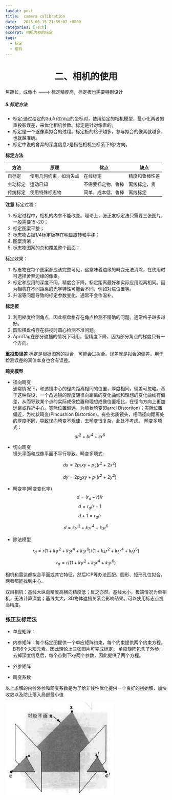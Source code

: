 ```yaml
---
layout: post
title:  camera calibration
date:   2025-06-15 21:55:07 +0800
categories: [Tech]
excerpt: 相机内参的标定
tags:
  - 标定
  - 相机
---
```



# <center>二、相机的使用

焦距长，成像小 ---> 标定精度高，标定板也需要特别设计

##### 5.标定方法

* 标定:通过给定的3d点和2d点的坐标对，使用给定的相机模型，最小化两者的重投影误差，来优化相机参数。标定是针对像素的。
* 标定是一个逐像素拟合的过程。标定板的格子越多，参与拟合的像素就越多，也就越准确。
* 标定中说的舍弃的深度信息z是指在相机坐标系下的z方向。

**标定方法**

|方法|原理|优点|缺点|
|---|---|---|---|
|自标定|使用几何约束，如消失点|在线标定|精度和鲁棒性差|
|主动标定|运动已知|不需要标定物，鲁棒|离线标定，贵|
|传统标定| 使用特殊标志物|简单，成本低，鲁棒|离线标定|

**注意**
标定过程：  

1. 标定过程中，相机的内参不能改变。理论上，张正友标定法只需要三张图片，一般需要15~20；
2. 标定图案平整；
3. 标志物占据1/4标定板存在明显旋转和平移；
4. 图案清晰；
5. 标志物图案的总和覆盖整个画面；

标定效果：  

1. 标志物在每个图案都应该完整可见，这意味着边缘的畸变无法消除，在使用时可选择舍弃边缘的像素。
2. 标定和应用的深度不同，精度会下降。标定距离最好和实际应用距离相同。因为相机在不同距离的光学特性可能会不同，例如对焦位置等。
3. 升温等问题导致的标定参数变化，通常不会作温补。

**标定板**

1. 利用梯度检测角点，因此棋盘格存在角点检测不精确的问题。通常格子越多越好。
2. 圆形棋盘格存在斜视时圆心检测不准问题。
3. AprilTag在部分遮挡的情况下可用，但精度下降，因为部分角点的梯度只有一个方向。

**重投影误差**
标定是根据图案的拟合，可能会过拟合。误差就是拟合的偏差。用于检测误差的真值本身也会有误差。

**畸变模型**  

* 径向畸变  
  通常情况下，和透镜中心的径向距离相同的位置，厚度相同，偏差可忽略。基于这种假设，一个凸透镜的厚度随径向距离的变化曲线和理想的变化曲线有偏差，从而导致某个点的实际成像位置和理想成像位置相比，在径向方向上更加远离或靠近中心。实际位置偏远，为桶状畸变(Barrel Distortion)；实际位置偏近，为枕状畸变(Pincushion Distortion)。有些劣质镜头，相同径向距离处的厚度不同，导致径向畸变不规律，去畸变很复杂，此处不考虑。
  畸变多项式：$$ ar^2+br^4+cr^6 $$
  
* 切向畸变  
  镜头平面和成像平面不平行导致。畸变多项式:  

  $$ dx=2p_1xy+p_2(r^2+2x^2) $$

  $$ dy=2p_2xy+p _1(r^2+2y^2) $$  

* 畸变率(畸变变化率)
$$ d=(r_d - r)/r $$
$$ d=r_d/r - 1 $$
$$ d+1=r_d/r $$

$$ d=k_1r^2+k_2r^4+k_3r^6 $$

* 除法模型

$$
r_d = r (1+k_1r^2+k_2r^4+k_3r^6)/(1+k_4r^2+k_5r^4+k_6r^6)
$$

$$
r_d = r /(1+k_1r^2+k_2r^4+k_3r^6)
$$

相机和雷达都拟合平面或其它特征，然后ICP等办法匹配。圆形、矩形孔位拟合，两者都能找到中心。

双目相机：基线大纵向精度高横向精度低；反之亦然。基线太小，极端情况为单相机，无法计算深度；基线太大，3D物体遮挡关系会影响结果。可以使用标志点提高精度。

### 张正友标定法

* 单应矩阵：
* 内参矩阵：每个标定图提供一个单应矩阵约束，每个约束提供两个约束方程。B有6个未知元素。因此理论上三张图片可完成标定。
单应矩阵包含了外参，去掉深度信息后，每个点剩下xy两个参数，因此提供了两个方程。

* 外参矩阵
* 畸变系数

以上求解的内参外参和畸变系数是为了给非线性优化提供一个良好的初始解，加快收敛以及防止落入局部最小值

![对极平面示意图](/assets/images/posts/vision/对极平面示意图.webp)
